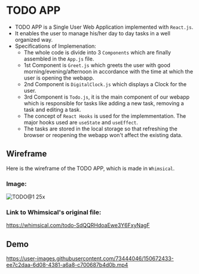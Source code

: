 
# TODO APP

- TODO APP is a Single User Web Application implemented with `React.js`.
- It enables the user to manage his/her day to day tasks in a well organized way.
- Specifications of Implemenation:
	- The whole code is divide into 3 `Components` which are finally assembled in the `App.js` file.
	- 1st Component is `Greet.js` which greets the user with good morning/evening/afternoon in accordance with the time at which the user is opening the webapp.
	- 2nd Component is `DigitalClock.js` which displays a Clock for the user.
	- 3rd Component is `Todo.js`, it is the main component of our webapp which is responsible for tasks like adding a new task, removing a task and editing a task.
	- The concept of `React Hooks` is used for the implemmentation. The major hooks used are `useState` and `useEffect`.
	- The tasks are stored in the local storage so that refreshing the browser or reopening the webapp won't affect the existing data.


## Wireframe

Here is the wireframe of the TODO APP, which is made in `Whimsical`.
### Image:
![TODO@1 25x](https://user-images.githubusercontent.com/73444046/150672019-318418cf-59f8-4ad2-93a5-248743c1653c.png)
### Link to Whimsical's original file:
https://whimsical.com/todo-SdQQRHdoaEwe3Y6FxyNagF

## Demo

https://user-images.githubusercontent.com/73444046/150672433-ee7c2daa-6d08-4381-a6a8-c700687b4d0b.mp4

